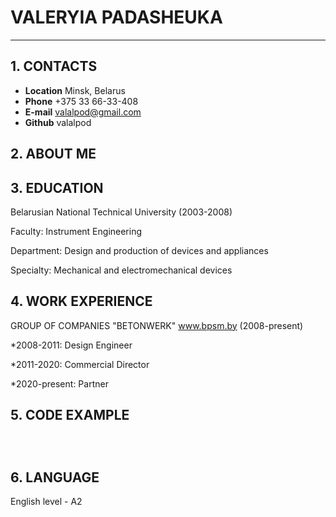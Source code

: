# VALERYIA PADASHEUKA

**********************
## 1. CONTACTS
* **Location** Minsk, Belarus
* **Phone** +375 33 66-33-408
* **E-mail** valalpod@gmail.com
* **Github** valalpod


## 2. ABOUT ME


## 3. EDUCATION
Belarusian National Technical University (2003-2008)

Faculty: Instrument Engineering

Department: Design and production of devices and appliances

Specialty: Mechanical and electromechanical devices


## 4. WORK EXPERIENCE 
GROUP OF COMPANIES "BETONWERK" www.bpsm.by (2008-present)

*2008-2011: Design Engineer

*2011-2020: Commercial Director

*2020-present: Partner

## 5. CODE EXAMPLE

```



```

## 6. LANGUAGE

English level - A2


